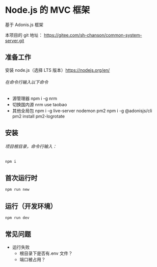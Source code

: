 # Node.js 的 MVC 框架

基于 Adonis.js 框架

本项目的 git 地址：
https://gitee.com/sh-chanson/common-system-server.git

## 准备工作

安装 node.js（选择 LTS 版本）https://nodejs.org/en/

###### 在命令行输入以下命令

- 源管理器
  npm i -g nrm
- 切换国内源
  nrm use taobao
- 其他全局包
  npm i -g live-server nodemon pm2
  npm i -g @adonisjs/cli
  pm2 install pm2-logrotate

## 安装

###### 项目根目录，命令行输入：

```bash
npm i
```

## 首次运行时

```bash
npm run new
```

## 运行（开发环境）

```bash
npm run dev
```

## 常见问题

- 运行失败
  - 根目录下是否有.env 文件？
  - 端口被占用？
